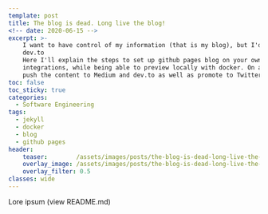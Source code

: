 ```yaml
---
template: post
title: The blog is dead. Long live the blog!
<!-- date: 2020-06-15 -->
excerpt: >-
    I want to have control of my information (that is my blog), but I'd be silly if I don't upload my posts to Medium or
    dev.to
    Here I'll explain the steps to set up github pages blog on your own custom domain with custom jekyll plugins, themes and 
    integrations, while being able to preview locally with docker. On a follow-up, I'll create some github actions to 
    push the content to Medium and dev.to as well as promote to Twitter and LinkedIn.
toc: false
toc_sticky: true
categories:
  - Software Engineering
tags:
  - jekyll
  - docker
  - blog
  - github pages
header:
    teaser:        /assets/images/posts/the-blog-is-dead-long-live-the-blog/jekyll-logo-2x.png
    overlay_image: /assets/images/posts/the-blog-is-dead-long-live-the-blog/patrick-tomasso-Oaqk7qqNh_c-unsplash-xxhdpi.webp
    overlay_filter: 0.5
classes: wide
---
```


Lore ipsum (view README.md)
